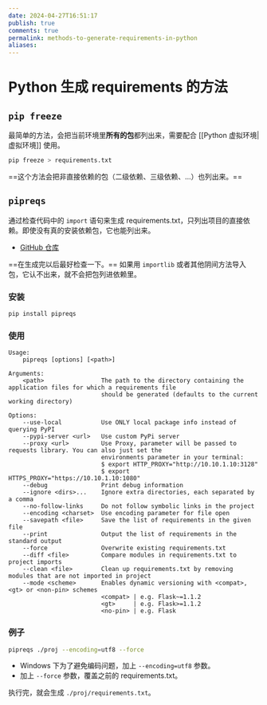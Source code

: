 ```yaml
---
date: 2024-04-27T16:51:17
publish: true
comments: true
permalink: methods-to-generate-requirements-in-python
aliases:
---
```


# Python 生成 requirements 的方法

## `pip freeze`

最简单的方法，会把当前环境里**所有的包**都列出来，需要配合 [[Python 虚拟环境|虚拟环境]] 使用。

``` bash
pip freeze > requirements.txt
```

==这个方法会把非直接依赖的包（二级依赖、三级依赖、...）也列出来。==

## `pipreqs`

通过检查代码中的 `import` 语句来生成 requirements.txt，只列出项目的直接依赖。即使没有真的安装依赖包，它也能列出来。

- [GitHub 仓库](https://github.com/bndr/pipreqs)

==在生成完以后最好检查一下。== 如果用 `importlib` 或者其他阴间方法导入包，它认不出来，就不会把包列进依赖里。

### 安装

``` bash
pip install pipreqs
```

### 使用

```
Usage:
    pipreqs [options] [<path>]

Arguments:
    <path>                The path to the directory containing the application files for which a requirements file
                          should be generated (defaults to the current working directory)

Options:
    --use-local           Use ONLY local package info instead of querying PyPI
    --pypi-server <url>   Use custom PyPi server
    --proxy <url>         Use Proxy, parameter will be passed to requests library. You can also just set the
                          environments parameter in your terminal:
                          $ export HTTP_PROXY="http://10.10.1.10:3128"
                          $ export HTTPS_PROXY="https://10.10.1.10:1080"
    --debug               Print debug information
    --ignore <dirs>...    Ignore extra directories, each separated by a comma
    --no-follow-links     Do not follow symbolic links in the project
    --encoding <charset>  Use encoding parameter for file open
    --savepath <file>     Save the list of requirements in the given file
    --print               Output the list of requirements in the standard output
    --force               Overwrite existing requirements.txt
    --diff <file>         Compare modules in requirements.txt to project imports
    --clean <file>        Clean up requirements.txt by removing modules that are not imported in project
    --mode <scheme>       Enables dynamic versioning with <compat>, <gt> or <non-pin> schemes
                          <compat> | e.g. Flask~=1.1.2
                          <gt>     | e.g. Flask>=1.1.2
                          <no-pin> | e.g. Flask
```

### 例子

``` bash
pipreqs ./proj --encoding=utf8 --force
```

- Windows 下为了避免编码问题，加上 `--encoding=utf8` 参数。
- 加上 `--force` 参数，覆盖之前的 requirements.txt。

执行完，就会生成 `./proj/requirements.txt`。
